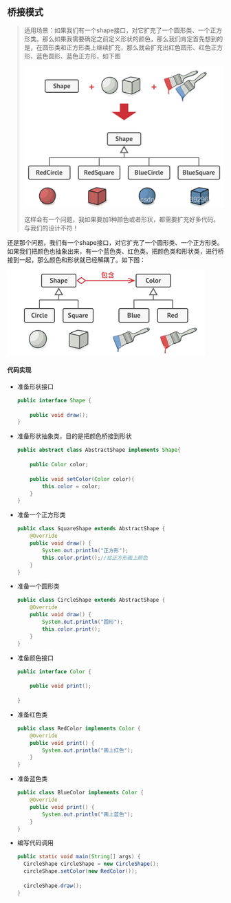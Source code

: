 ## 桥接模式

> 适用场景：如果我们有一个shape接口，对它扩充了一个圆形类、一个正方形类。那么如果我需要确定之前定义形状的颜色，那么我们肯定首先想到的是，在圆形类和正方形类上继续扩充，那么就会扩充出红色圆形、红色正方形、蓝色圆形、蓝色正方形，如下图
>
> ![avatar](./images/1314.png)
>
> 这样会有一个问题，我如果要加1种颜色或者形状，都需要扩充好多代码。与我们的设计不符！



还是那个问题，我们有一个shape接口，对它扩充了一个圆形类、一个正方形类。如果我们把颜色也抽象出来，有一个蓝色类、红色类。把颜色类和形状类，进行桥接到一起，那么颜色和形状就已经解耦了。如下图：

![avatar](./images/1173.png)



#### 代码实现

- 准备形状接口

  ```java
  public interface Shape {
  
      public void draw();
  }
  ```

  

- 准备形状抽象类，目的是把颜色桥接到形状

  ```java
  public abstract class AbstractShape implements Shape{
  
      public Color color;
  
      public void setColor(Color color){
          this.color = color;
      }
  }
  ```

- 准备一个正方形类

  ```java
  public class SquareShape extends AbstractShape {
      @Override
      public void draw() {
          System.out.println("正方形");
          this.color.print();//给正方形画上颜色
      }
  }
  ```

- 准备一个圆形类

  ```java
  public class CircleShape extends AbstractShape {
      @Override
      public void draw() {
          System.out.println("圆形");
          this.color.print();
      }
  }
  ```

- 准备颜色接口

  ```java
  public interface Color {
  
      public void print();
  
  }
  ```

- 准备红色类

  ```java
  public class RedColor implements Color {
      @Override
      public void print() {
          System.out.println("画上红色");
      }
  }
  ```

- 准备蓝色类

  ```java
  public class BlueColor implements Color {
      @Override
      public void print() {
          System.out.println("画上蓝色");
      }
  }
  ```

- 编写代码调用

  ```java
  public static void main(String[] args) {
    CircleShape circleShape = new CircleShape();
    circleShape.setColor(new RedColor());
  
    circleShape.draw();
  }
  ```

  